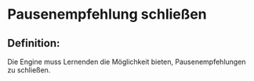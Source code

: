 # Pausenempfehlung schließen


## Definition:

Die Engine muss Lernenden die Möglichkeit bieten, Pausenempfehlungen zu schließen.



